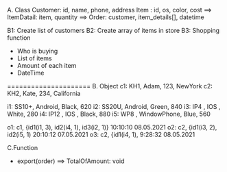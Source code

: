 A. Class
Customer: id, name, phone, address
Item    : id, os, color, cost
==> ItemDatail: item, quantity
==> Order: customer, item_details[], datetime


B1: Create list of customers
B2: Create array of items in store
B3: Shopping function
+ Who is buying
+ List of items
+ Amount of each item
+ DateTime


=====================
B. Object
c1: KH1, Adam, 123, NewYork
c2: KH2, Kate, 234, California

i1: SS10+, Android, Black, 620
i2: SS20U, Android, Green, 840
i3: IP4  , IOS    , White, 280
i4: IP12 , IOS    , Black, 880
i5: WP8  , WindowPhone, Blue, 560

o1: c1, {id1(i1, 3), id2(i4, 1), id3(i2, 1)} 10:10:10 08.05.2021
o2: c2, {id1(i3, 2), id2(i5, 1) 20:10:12 07.05.2021
o3: c2, {id1(i4, 1), 9:28:32 08.05.2021

C.Function
+ export(order) ==> TotalOfAmount: void